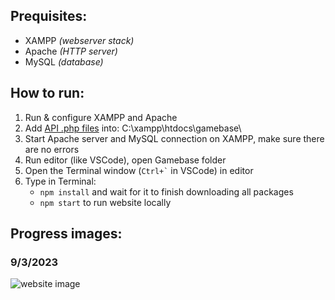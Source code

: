 ## Prequisites:
- XAMPP *(webserver stack)*
- Apache *(HTTP server)*
- MySQL *(database)*

## How to run:
1. Run & configure XAMPP and Apache
2. Add [API .php files](https://github.com/takkuchi/gamebase/tree/main/apis) into: C:\xampp\htdocs\gamebase\
3. Start Apache server and MySQL connection on XAMPP, make sure there are no errors
4. Run editor (like VSCode), open Gamebase folder
5. Open the Terminal window (`` Ctrl+` `` in VSCode) in editor
6. Type in Terminal:
   - ```npm install``` and wait for it to finish downloading all packages
   - ```npm start``` to run website locally

## Progress images:
### 9/3/2023
![website image](https://drive.google.com/uc?export=view&id=1ZcUmOW10Rnbq16QlV6V7498xWYj7QVVe)
